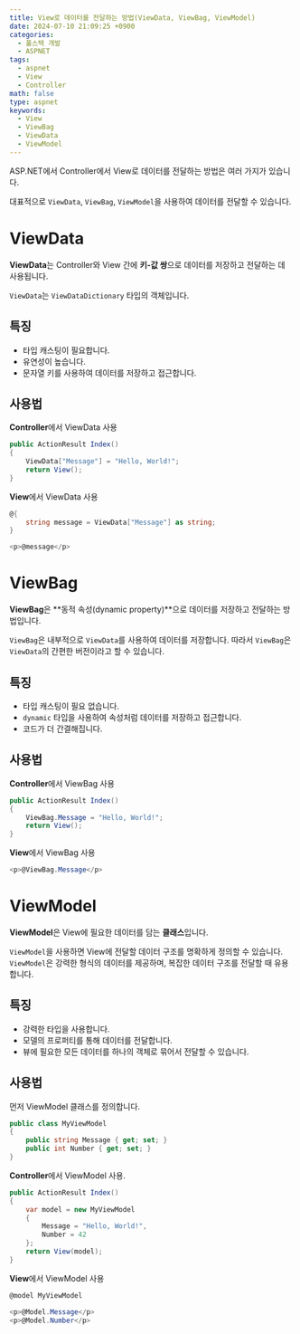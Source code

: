 ```yaml
---
title: View로 데이터를 전달하는 방법(ViewData, ViewBag, ViewModel)
date: 2024-07-10 21:09:25 +0900
categories:
  - 풀스택 개발
  - ASPNET
tags:
  - aspnet
  - View
  - Controller
math: false
type: aspnet
keywords:
  - View
  - ViewBag
  - ViewData
  - ViewModel
---
```


ASP.NET에서 Controller에서 View로 데이터를 전달하는 방법은 여러 가지가 있습니다.

대표적으로 `ViewData`, `ViewBag`, `ViewModel`을 사용하여 데이터를 전달할 수 있습니다.

# ViewData

**ViewData**는 Controller와 View 간에 **키-값 쌍**으로 데이터를 저장하고 전달하는 데 사용됩니다.

`ViewData`는 `ViewDataDictionary` 타입의 객체입니다.

## 특징

- 타입 캐스팅이 필요합니다.
- 유연성이 높습니다.
- 문자열 키를 사용하여 데이터를 저장하고 접근합니다.

## 사용법

**Controller**에서 ViewData 사용

```csharp
public ActionResult Index()
{
    ViewData["Message"] = "Hello, World!";
    return View();
}
```

**View**에서 ViewData 사용

```csharp
@{
    string message = ViewData["Message"] as string;
}

<p>@message</p>
```

# ViewBag

**ViewBag**은 **동적 속성(dynamic property)**으로 데이터를 저장하고 전달하는 방법입니다.

`ViewBag`은 내부적으로 `ViewData`를 사용하여 데이터를 저장합니다. 따라서 `ViewBag`은 `ViewData`의 간편한 버전이라고 할 수 있습니다.

## 특징

- 타입 캐스팅이 필요 없습니다.
- `dynamic` 타입을 사용하여 속성처럼 데이터를 저장하고 접근합니다.
- 코드가 더 간결해집니다.

## 사용법

**Controller**에서 ViewBag 사용

```csharp
public ActionResult Index()
{
    ViewBag.Message = "Hello, World!";
    return View();
}
```

**View**에서 ViewBag 사용

```csharp
<p>@ViewBag.Message</p>
```

# ViewModel

**ViewModel**은 View에 필요한 데이터를 담는 **클래스**입니다.

`ViewModel`을 사용하면 View에 전달할 데이터 구조를 명확하게 정의할 수 있습니다. `ViewModel`은 강력한 형식의 데이터를 제공하며, 복잡한 데이터 구조를 전달할 때 유용합니다.

## 특징

- 강력한 타입을 사용합니다.
- 모델의 프로퍼티를 통해 데이터를 전달합니다.
- 뷰에 필요한 모든 데이터를 하나의 객체로 묶어서 전달할 수 있습니다.

## 사용법

먼저 ViewModel 클래스를 정의합니다.

```csharp
public class MyViewModel
{
    public string Message { get; set; }
    public int Number { get; set; }
}
```

**Controller**에서 ViewModel 사용.

```csharp
public ActionResult Index()
{
    var model = new MyViewModel
    {
        Message = "Hello, World!",
        Number = 42
    };
    return View(model);
}
```

**View**에서 ViewModel 사용

```csharp
@model MyViewModel

<p>@Model.Message</p>
<p>@Model.Number</p>
```